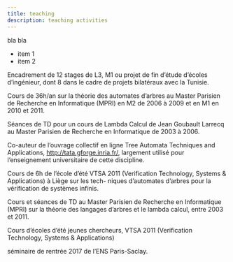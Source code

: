 ```yaml
---
title: teaching
description: teaching activities
---
```


bla bla

* item 1
* item 2

Encadrement de 12 stages de L3, M1 ou projet de fin d’étude d’écoles d’ingénieur, dont 8 dans le cadre de projets
bilatéraux avec la Tunisie.

Cours de 36h/an sur la théorie des automates d’arbres au Master Parisien de Recherche en Informatique (MPRI) en M2 de 2006 à 2009 et en M1 en 2010 et 2011.

Séances de TD pour un cours de Lambda Calcul de Jean Goubault Larrecq au Master Parisien de Recherche en Informatique de 2003 à 2006.

Co-auteur de l’ouvrage collectif en ligne Tree Automata Techniques and Applications, http://tata.gforge.inria.fr/, largement utilisé pour l’enseignement universitaire de cette discipline.

Cours de 6h de l’école d’été VTSA 2011 (Verification Technology, Systems & Applications) à Liège sur les tech- niques d’automates d’arbres pour la vérification de systèmes infinis.

Cours et séances de TD au Master Parisien de Recherche en Informatique (MPRI) sur la théorie des langages d’arbres et le lambda calcul, entre 2003 et 2011. 

Cours d’écoles d’été jeunes chercheurs, VTSA 2011 (Verification Technology, Systems & Applications) 

séminaire de rentrée 2017 de l’ENS Paris-Saclay.